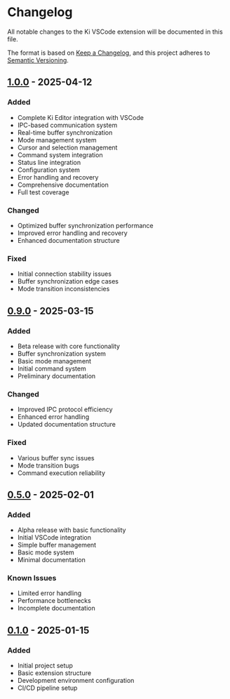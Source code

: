 # Changelog

All notable changes to the Ki VSCode extension will be documented in this file.

The format is based on [Keep a Changelog](https://keepachangelog.com/en/1.0.0/),
and this project adheres to [Semantic Versioning](https://semver.org/spec/v2.0.0.html).

## [1.0.0] - 2025-04-12

### Added

- Complete Ki Editor integration with VSCode
- IPC-based communication system
- Real-time buffer synchronization
- Mode management system
- Cursor and selection management
- Command system integration
- Status line integration
- Configuration system
- Error handling and recovery
- Comprehensive documentation
- Full test coverage

### Changed

- Optimized buffer synchronization performance
- Improved error handling and recovery
- Enhanced documentation structure

### Fixed

- Initial connection stability issues
- Buffer synchronization edge cases
- Mode transition inconsistencies

## [0.9.0] - 2025-03-15

### Added

- Beta release with core functionality
- Buffer synchronization system
- Basic mode management
- Initial command system
- Preliminary documentation

### Changed

- Improved IPC protocol efficiency
- Enhanced error handling
- Updated documentation structure

### Fixed

- Various buffer sync issues
- Mode transition bugs
- Command execution reliability

## [0.5.0] - 2025-02-01

### Added

- Alpha release with basic functionality
- Initial VSCode integration
- Simple buffer management
- Basic mode system
- Minimal documentation

### Known Issues

- Limited error handling
- Performance bottlenecks
- Incomplete documentation

## [0.1.0] - 2025-01-15

### Added

- Initial project setup
- Basic extension structure
- Development environment configuration
- CI/CD pipeline setup

[1.0.0]: https://github.com/ki-editor/ki-vscode/compare/v0.9.0...v1.0.0
[0.9.0]: https://github.com/ki-editor/ki-vscode/compare/v0.5.0...v0.9.0
[0.5.0]: https://github.com/ki-editor/ki-vscode/compare/v0.1.0...v0.5.0
[0.1.0]: https://github.com/ki-editor/ki-vscode/releases/tag/v0.1.0
